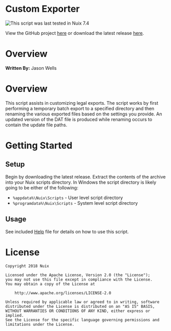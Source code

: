 
Custom Exporter
=============

![This script was last tested in Nuix 7.4](https://img.shields.io/badge/Script%20Tested%20in%20Nuix-7.4-green.svg)

View the GitHub project [here](https://github.com/Nuix/Custom-Exporter) or download the latest release [here](https://github.com/Nuix/Custom-Exporter/releases).

# Overview

**Written By:** Jason Wells

# Overview

This script assists in customizing legal exports.  The script works by first performing a temporary batch export to a specified directory and then renaming the various exported files based on the settings you provide.  An updated version of the DAT file is produced while renaming occurs to contain the update file paths.

# Getting Started

## Setup

Begin by downloading the latest release.  Extract the contents of the archive into your Nuix scripts directory.  In Windows the script directory is likely going to be either of the following:

- `%appdata%\Nuix\Scripts` - User level script directory
- `%programdata%\Nuix\Scripts` - System level script directory

## Usage
See included [Help](https://github.com/NuixSDK/Custom-Exporter/blob/master/Ruby/CustomExporter.nuixscript/Help.md) file for details on how to use this script.

# License

```
Copyright 2018 Nuix

Licensed under the Apache License, Version 2.0 (the "License");
you may not use this file except in compliance with the License.
You may obtain a copy of the License at

    http://www.apache.org/licenses/LICENSE-2.0

Unless required by applicable law or agreed to in writing, software
distributed under the License is distributed on an "AS IS" BASIS,
WITHOUT WARRANTIES OR CONDITIONS OF ANY KIND, either express or implied.
See the License for the specific language governing permissions and
limitations under the License.
```
